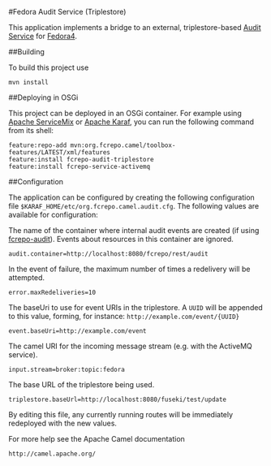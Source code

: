 #Fedora Audit Service (Triplestore)

This application implements a bridge to an external, triplestore-based
[Audit Service](https://wiki.duraspace.org/display/FF/Design+-+Audit+Service)
for [Fedora4](http://fcrepo.org).

##Building

To build this project use

    mvn install

##Deploying in OSGi

This project can be deployed in an OSGi container. For example using
[Apache ServiceMix](http://servicemix.apache.org/) or
[Apache Karaf](http://karaf.apache.org), you can run the following
command from its shell:

    feature:repo-add mvn:org.fcrepo.camel/toolbox-features/LATEST/xml/features
    feature:install fcrepo-audit-triplestore
    feature:install fcrepo-service-activemq

##Configuration

The application can be configured by creating the following configuration
file `$KARAF_HOME/etc/org.fcrepo.camel.audit.cfg`. The following values
are available for configuration:

The name of the container where internal audit events are created (if using
[fcrepo-audit](http://github.com/fcrepo4-exts/fcrepo-audit)).  Events about
resources in this container are ignored.

    audit.container=http://localhost:8080/fcrepo/rest/audit

In the event of failure, the maximum number of times a redelivery will be attempted.

    error.maxRedeliveries=10

The baseUri to use for event URIs in the triplestore. A `UUID` will be appended
to this value, forming, for instance: `http://example.com/event/{UUID}`

    event.baseUri=http://example.com/event

The camel URI for the incoming message stream (e.g. with the ActiveMQ service).

    input.stream=broker:topic:fedora

The base URL of the triplestore being used.

    triplestore.baseUrl=http://localhost:8080/fuseki/test/update


By editing this file, any currently running routes will be immediately redeployed
with the new values.

For more help see the Apache Camel documentation

    http://camel.apache.org/

